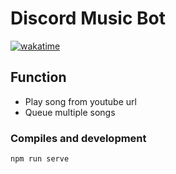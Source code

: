 # Discord Music Bot

[![wakatime](https://wakatime.com/badge/user/c7a1fd06-cacf-47ff-af04-1eb11f6e27f0/project/4022b992-6bea-4f5e-acd5-89dfa00ef524.svg)](https://wakatime.com/badge/user/c7a1fd06-cacf-47ff-af04-1eb11f6e27f0/project/4022b992-6bea-4f5e-acd5-89dfa00ef524)

## Function
 - Play song from youtube url
 - Queue multiple songs

### Compiles and development

```
npm run serve
```
